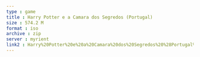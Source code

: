 ```yaml
---
type : game
title : Harry Potter e a Camara dos Segredos (Portugal)
size : 574.2 M
format : iso
archive : zip
server : myrient
link2 : Harry%20Potter%20e%20a%20Camara%20dos%20Segredos%20%28Portugal%29
---
```

